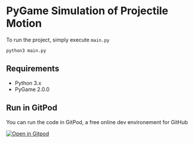 # PyGame Simulation of Projectile Motion

To run the project, simply execute `main.py`

```shell
python3 main.py
```

## Requirements
* Python 3.x
* PyGame 2.0.0

## Run in GitPod
You can run the code in GitPod, a free online dev environement for GitHub

[![Open in Gitpod](https://gitpod.io/button/open-in-gitpod.svg)](https://gitpod.io/#https://github.com/DanielCortild/Projectile-Motion)
